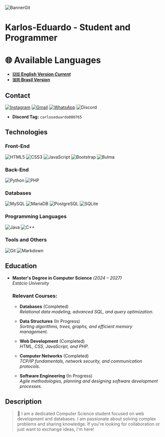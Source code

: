 ![BannerGit](https://github.com/user-attachments/assets/5197ae50-5466-4bbe-8de3-71718a15c593)

# Karlos-Eduardo - Student and Programmer

# 🌐 Available Languages
- **[🇺🇸 English Version *Current*](https://github.com/Karlos-Eduardo-Mrqs/Karlos-Eduardo-Mrqs/blob/main/README.md)**
- **[🇧🇷 Brasil Version](https://github.com/Karlos-Eduardo-Mrqs/Karlos-Eduardo-Mrqs/blob/main/READMEBR.md)**

## Contact 
[![Instagram](https://img.shields.io/badge/Instagram-E4405F?style=for-the-badge&logo=instagram&logoColor=white)](https://www.instagram.com/karlosmrqsdev/)
[![Gmail](https://img.shields.io/badge/Gmail-D14836?style=for-the-badge&logo=gmail&logoColor=white)](mailto:cadumcarlos@gmail.com)
[![WhatsApp](https://img.shields.io/badge/WhatsApp-25D366?style=for-the-badge&logo=whatsapp&logoColor=white)](https://wa.me/5521979667744)
![Discord](https://img.shields.io/badge/Discord-7289DA?style=for-the-badge&logo=discord&logoColor=white)
- **Discord Tag:** `carloseduardo080765`

## Technologies

### Front-End
![HTML5](https://img.shields.io/badge/HTML5-E34F26?style=for-the-badge&logo=html5&logoColor=white) ![CSS3](https://img.shields.io/badge/CSS3-1572B6?style=for-the-badge&logo=css3&logoColor=white)  ![JavaScript](https://img.shields.io/badge/JavaScript-323330?style=for-the-badge&logo=javascript&logoColor=F7DF1E)  ![Bootstrap](https://img.shields.io/badge/Bootstrap-563D7C?style=for-the-badge&logo=bootstrap&logoColor=white) ![Bulma](https://img.shields.io/badge/bulma-00D0B1?style=for-the-badge&logo=bulma&logoColor=white)

### Back-End
![Python](https://img.shields.io/badge/Python-3776AB?style=for-the-badge&logo=python&logoColor=white) ![PHP](https://img.shields.io/badge/PHP-777BB4?style=for-the-badge&logo=php&logoColor=white)  

### Databases
![MySQL](https://img.shields.io/badge/MySQL-005C84?style=for-the-badge&logo=mysql&logoColor=white)  ![MariaDB](https://img.shields.io/badge/MariaDB-003545?style=for-the-badge&logo=mariadb&logoColor=white) ![PostgreSQL](https://img.shields.io/badge/PostgreSQL-316192?style=for-the-badge&logo=postgresql&logoColor=white) ![SQLite](https://img.shields.io/badge/sqlite-%2307405e.svg?style=for-the-badge&logo=sqlite&logoColor=white)  

### Programming Languages
![Java](https://img.shields.io/badge/Java-ED8B00?style=for-the-badge&logo=openjdk&logoColor=white) ![C++](https://img.shields.io/badge/C%2B%2B-00599C?style=for-the-badge&logo=c%2B%2B&logoColor=white)  

### Tools and Others
![Git](https://img.shields.io/badge/Git-F05032?style=for-the-badge&logo=git&logoColor=white) ![Markdown](https://img.shields.io/badge/Markdown-000000?style=for-the-badge&logo=markdown&logoColor=white)

## Education
- **Master's Degree in Computer Science** *(2024 – 2027)*  
  _Estácio University_    

  ### Relevant Courses:
  
  - **Databases** (Completed)  
    _Relational data modeling, advanced SQL, and query optimization._  

  - **Data Structures** (In Progress)  
    _Sorting algorithms, trees, graphs, and efficient memory management._  

  - **Web Development** (Completed)  
    _HTML, CSS, JavaScript, and PHP._  

  - **Computer Networks** (Completed)  
    _TCP/IP fundamentals, network security, and communication protocols._  

  - **Software Engineering** (In Progress)  
    _Agile methodologies, planning and designing software development processes._

## Description 
> 🚀 I am a dedicated Computer Science student focused on web development and databases. I am passionate about solving complex problems and sharing knowledge. If you're looking for collaboration or just want to exchange ideas, I'm here!
